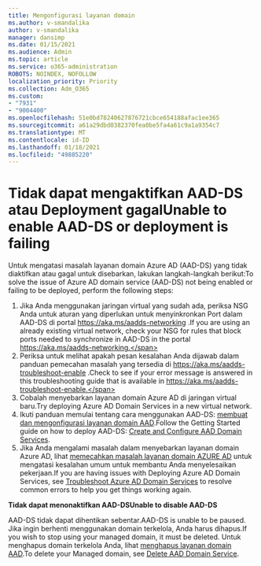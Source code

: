 ```yaml
---
title: Mengonfigurasi layanan domain
ms.author: v-smandalika
author: v-smandalika
manager: dansimp
ms.date: 01/15/2021
ms.audience: Admin
ms.topic: article
ms.service: o365-administration
ROBOTS: NOINDEX, NOFOLLOW
localization_priority: Priority
ms.collection: Adm_O365
ms.custom:
- "7931"
- "9004400"
ms.openlocfilehash: 51e0bd78240627876721cbce654188afac1ee365
ms.sourcegitcommit: a61a29dbd0382370fea0be5fa4a61c9a1a9354c7
ms.translationtype: MT
ms.contentlocale: id-ID
ms.lasthandoff: 01/18/2021
ms.locfileid: "49885220"
---
```

# <a name="unable-to-enable-aad-ds-or-deployment-is-failing"></a><span data-ttu-id="e854f-102">Tidak dapat mengaktifkan AAD-DS atau Deployment gagal</span><span class="sxs-lookup"><span data-stu-id="e854f-102">Unable to enable AAD-DS or deployment is failing</span></span>

<span data-ttu-id="e854f-103">Untuk mengatasi masalah layanan domain Azure AD (AAD-DS) yang tidak diaktifkan atau gagal untuk disebarkan, lakukan langkah-langkah berikut:</span><span class="sxs-lookup"><span data-stu-id="e854f-103">To solve the issue of Azure AD domain service (AAD-DS) not being enabled or failing to be deployed, perform the following steps:</span></span>

1. <span data-ttu-id="e854f-104">Jika Anda menggunakan jaringan virtual yang sudah ada, periksa NSG Anda untuk aturan yang diperlukan untuk menyinkronkan Port dalam AAD-DS di portal https://aka.ms/aadds-networking .</span><span class="sxs-lookup"><span data-stu-id="e854f-104">If you are using an already existing virtual network, check your NSG for rules that block ports needed to synchronize in AAD-DS in the portal https://aka.ms/aadds-networking.</span></span>
2. <span data-ttu-id="e854f-105">Periksa untuk melihat apakah pesan kesalahan Anda dijawab dalam panduan pemecahan masalah yang tersedia di  https://aka.ms/aadds-troubleshoot-enable .</span><span class="sxs-lookup"><span data-stu-id="e854f-105">Check to see if your error message is answered in this troubleshooting guide that is available in  https://aka.ms/aadds-troubleshoot-enable.</span></span>
3. <span data-ttu-id="e854f-106">Cobalah menyebarkan layanan domain Azure AD di jaringan virtual baru.</span><span class="sxs-lookup"><span data-stu-id="e854f-106">Try deploying Azure AD Domain Services in a new virtual network.</span></span>
4. <span data-ttu-id="e854f-107">Ikuti panduan memulai tentang cara menggunakan AAD-DS: [membuat dan mengonfigurasi layanan domain AAD](https://docs.microsoft.com/azure/active-directory-domain-services/tutorial-create-instance).</span><span class="sxs-lookup"><span data-stu-id="e854f-107">Follow the Getting Started guide on how to deploy AAD-DS: [Create and Configure AAD Domain Services](https://docs.microsoft.com/azure/active-directory-domain-services/tutorial-create-instance).</span></span>
5. <span data-ttu-id="e854f-108">Jika Anda mengalami masalah dalam menyebarkan layanan domain Azure AD, lihat [memecahkan masalah layanan domain AZURE AD](https://docs.microsoft.com/azure/active-directory-domain-services/troubleshoot) untuk mengatasi kesalahan umum untuk membantu Anda menyelesaikan pekerjaan.</span><span class="sxs-lookup"><span data-stu-id="e854f-108">If you are having issues with Deploying Azure AD Domain Services, see [Troubleshoot Azure AD Domain Services](https://docs.microsoft.com/azure/active-directory-domain-services/troubleshoot) to resolve common errors to help you get things working again.</span></span> 

<span data-ttu-id="e854f-109">**Tidak dapat menonaktifkan AAD-DS**</span><span class="sxs-lookup"><span data-stu-id="e854f-109">**Unable to disable AAD-DS**</span></span>

<span data-ttu-id="e854f-110">AAD-DS tidak dapat dihentikan sebentar.</span><span class="sxs-lookup"><span data-stu-id="e854f-110">AAD-DS is unable to be paused.</span></span> <span data-ttu-id="e854f-111">Jika ingin berhenti menggunakan domain terkelola, Anda harus dihapus.</span><span class="sxs-lookup"><span data-stu-id="e854f-111">If you wish to stop using your managed domain, it must be deleted.</span></span>
<span data-ttu-id="e854f-112">Untuk menghapus domain terkelola Anda, lihat [menghapus layanan domain AAD](https://docs.microsoft.com/azure/active-directory-domain-services/delete-aadds).</span><span class="sxs-lookup"><span data-stu-id="e854f-112">To delete your Managed domain, see [Delete AAD Domain Service](https://docs.microsoft.com/azure/active-directory-domain-services/delete-aadds).</span></span>



